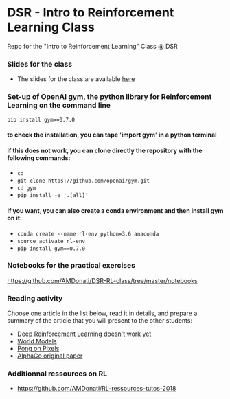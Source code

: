 # DSR - Intro to Reinforcement Learning Class
Repo for the "Intro to Reinforcement Learning" Class @ DSR

### Slides for the class
* The slides for the class are available [here](https://docs.google.com/presentation/d/1vfdCLFse1Z8pocViCO5kI-sJrWYLjQGmvYj8r1bb2ds/edit?usp=sharing)

### Set-up of OpenAI gym, the python library for Reinforcement Learning on the command line
`pip install gym==0.7.0`
#### to check the installation, you can tape 'import gym' in a python terminal
#### if this does not work, you can clone directly the repository with the following commands: 
* `cd`
* `git clone https://github.com/openai/gym.git`
* `cd gym`
* `pip install -e '.[all]'`
#### If you want, you can also create a conda environment and then install gym on it: 
* `conda create --name rl-env python=3.6 anaconda`
* `source activate rl-env`
* `pip install gym==0.7.0`

### Notebooks for the practical exercises
https://github.com/AMDonati/DSR-RL-class/tree/master/notebooks

### Reading activity
Choose one article in the list below, read it in details, and prepare a summary of the article that you will present to the other students:
* [Deep Reinforcement Learning doesn't work yet](https://www.alexirpan.com/2018/02/14/rl-hard.html)
* [World Models](https://worldmodels.github.io/)
* [Pong on Pixels](http://karpathy.github.io/2016/05/31/rl/)
* [AlphaGo original paper](https://storage.googleapis.com/deepmind-media/alphago/AlphaGoNaturePaper.pdf)
 
### Additionnal ressources on RL
* https://github.com/AMDonati/RL-ressources-tutos-2018
